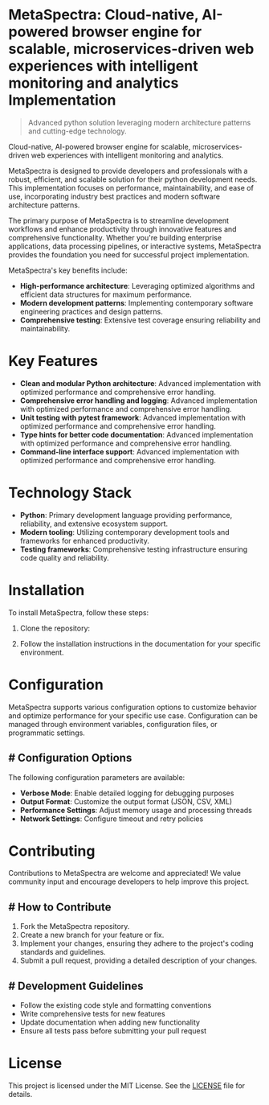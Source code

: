 <!-- fallback_MetaSpectra_20250727050547_80093 -->

# MetaSpectra: Cloud-native, AI-powered browser engine for scalable, microservices-driven web experiences with intelligent monitoring and analytics Implementation
> Advanced python solution leveraging modern architecture patterns and cutting-edge technology.

Cloud-native, AI-powered browser engine for scalable, microservices-driven web experiences with intelligent monitoring and analytics.

MetaSpectra is designed to provide developers and professionals with a robust, efficient, and scalable solution for their python development needs. This implementation focuses on performance, maintainability, and ease of use, incorporating industry best practices and modern software architecture patterns.

The primary purpose of MetaSpectra is to streamline development workflows and enhance productivity through innovative features and comprehensive functionality. Whether you're building enterprise applications, data processing pipelines, or interactive systems, MetaSpectra provides the foundation you need for successful project implementation.

MetaSpectra's key benefits include:

* **High-performance architecture**: Leveraging optimized algorithms and efficient data structures for maximum performance.
* **Modern development patterns**: Implementing contemporary software engineering practices and design patterns.
* **Comprehensive testing**: Extensive test coverage ensuring reliability and maintainability.

# Key Features

* **Clean and modular Python architecture**: Advanced implementation with optimized performance and comprehensive error handling.
* **Comprehensive error handling and logging**: Advanced implementation with optimized performance and comprehensive error handling.
* **Unit testing with pytest framework**: Advanced implementation with optimized performance and comprehensive error handling.
* **Type hints for better code documentation**: Advanced implementation with optimized performance and comprehensive error handling.
* **Command-line interface support**: Advanced implementation with optimized performance and comprehensive error handling.

# Technology Stack

* **Python**: Primary development language providing performance, reliability, and extensive ecosystem support.
* **Modern tooling**: Utilizing contemporary development tools and frameworks for enhanced productivity.
* **Testing frameworks**: Comprehensive testing infrastructure ensuring code quality and reliability.

# Installation

To install MetaSpectra, follow these steps:

1. Clone the repository:


2. Follow the installation instructions in the documentation for your specific environment.

# Configuration

MetaSpectra supports various configuration options to customize behavior and optimize performance for your specific use case. Configuration can be managed through environment variables, configuration files, or programmatic settings.

## # Configuration Options

The following configuration parameters are available:

* **Verbose Mode**: Enable detailed logging for debugging purposes
* **Output Format**: Customize the output format (JSON, CSV, XML)
* **Performance Settings**: Adjust memory usage and processing threads
* **Network Settings**: Configure timeout and retry policies

# Contributing

Contributions to MetaSpectra are welcome and appreciated! We value community input and encourage developers to help improve this project.

## # How to Contribute

1. Fork the MetaSpectra repository.
2. Create a new branch for your feature or fix.
3. Implement your changes, ensuring they adhere to the project's coding standards and guidelines.
4. Submit a pull request, providing a detailed description of your changes.

## # Development Guidelines

* Follow the existing code style and formatting conventions
* Write comprehensive tests for new features
* Update documentation when adding new functionality
* Ensure all tests pass before submitting your pull request

# License

This project is licensed under the MIT License. See the [LICENSE](https://github.com/marcmotta/MetaSpectra/blob/main/LICENSE) file for details.
